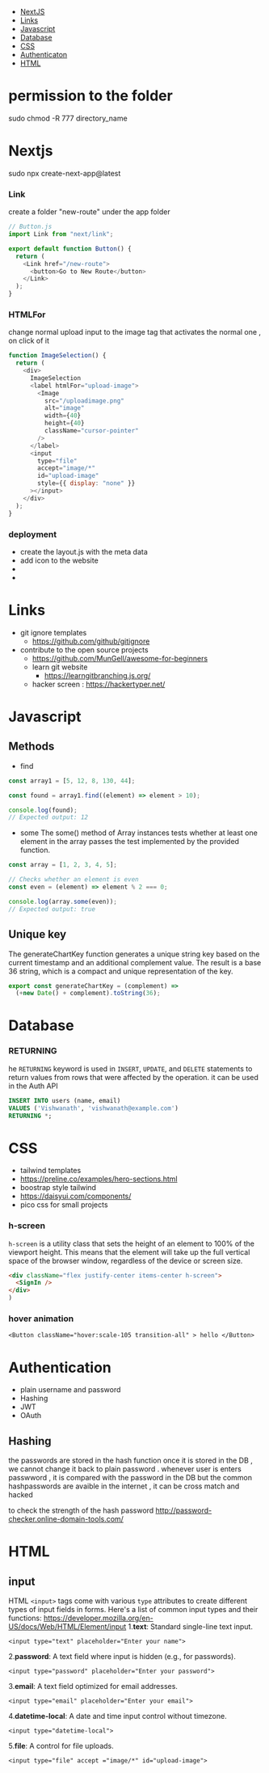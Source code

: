 - [NextJS](#Nextjs)
- [Links](#links)
- [Javascript](#javascript)
- [Database](#database)
- [CSS](#css)
- [Authenticaton](#authentication)
- [HTML](#html)

# permission to the folder

sudo chmod -R 777 directory_name

# Nextjs

sudo npx create-next-app@latest

### Link

create a folder "new-route" under the app folder

```js
// Button.js
import Link from "next/link";

export default function Button() {
  return (
    <Link href="/new-route">
      <button>Go to New Route</button>
    </Link>
  );
}
```

### HTMLFor

change normal upload input to the image tag that activates the normal one , on click of it

```js
function ImageSelection() {
  return (
    <div>
      ImageSelection
      <label htmlFor="upload-image">
        <Image
          src="/uploadimage.png"
          alt="image"
          width={40}
          height={40}
          className="cursor-pointer"
        />
      </label>
      <input
        type="file"
        accept="image/*"
        id="upload-image"
        style={{ display: "none" }}
      ></input>
    </div>
  );
}
```

### deployment

- create the layout.js with the meta data
- add icon to the website
-
-

# Links

- git ignore templates
  - https://github.com/github/gitignore
- contribute to the open source projects
  - https://github.com/MunGell/awesome-for-beginners
  - learn git website
    - https://learngitbranching.js.org/
  - hacker screen : https://hackertyper.net/

# Javascript

## Methods

- find

```javascript
const array1 = [5, 12, 8, 130, 44];

const found = array1.find((element) => element > 10);

console.log(found);
// Expected output: 12
```

- some
  The some() method of Array instances tests whether at least one element in the array passes the test implemented by the provided function.

```javascript
const array = [1, 2, 3, 4, 5];

// Checks whether an element is even
const even = (element) => element % 2 === 0;

console.log(array.some(even));
// Expected output: true
```

## Unique key

The generateChartKey function generates a unique string key based on the current timestamp and an additional complement value. The result is a base 36 string, which is a compact and unique representation of the key.

```javascript
export const generateChartKey = (complement) =>
  (+new Date() + complement).toString(36);
```

# Database

### RETURNING

he `RETURNING` keyword is used in `INSERT`, `UPDATE`, and `DELETE` statements to return values from rows that were affected by the operation.
it can be used in the Auth API

```sql
INSERT INTO users (name, email)
VALUES ('Vishwanath', 'vishwanath@example.com')
RETURNING *;
```

# CSS

- tailwind templates
- https://preline.co/examples/hero-sections.html
- boostrap style tailwind
- https://daisyui.com/components/
- pico css for small projects

### h-screen

`h-screen` is a utility class that sets the height of an element to 100% of the viewport height. This means that the element will take up the full vertical space of the browser window, regardless of the device or screen size.

```html
<div className="flex justify-center items-center h-screen">
  <SignIn />
</div>
)
```

### hover animation

```
<Button className="hover:scale-105 transition-all" > hello </Button>
```

# Authentication

- plain username and password
- Hashing
- JWT
- OAuth

## Hashing

the passwords are stored in the hash function
once it is stored in the DB , we cannot change it back to plain password .
whenever user is enters passwword , it is compared with the password in the DB
but the common hashpasswords are avaible in the internet , it can be cross match and hacked

to check the strength of the hash password
http://password-checker.online-domain-tools.com/

# HTML

## input

HTML `<input>` tags come with various `type` attributes to create different types of input fields in forms. Here's a list of common input types and their functions:
https://developer.mozilla.org/en-US/docs/Web/HTML/Element/input 1.**text**: Standard single-line text input.

```
<input type="text" placeholder="Enter your name">
```

2.**password**: A text field where input is hidden (e.g., for passwords).

```
<input type="password" placeholder="Enter your password">
```

3.**email**: A text field optimized for email addresses.

```
<input type="email" placeholder="Enter your email">
```

4.**datetime-local**: A date and time input control without timezone.

```
<input type="datetime-local">
```

5.**file**: A control for file uploads.

```
<input type="file" accept ="image/*" id="upload-image">
```
